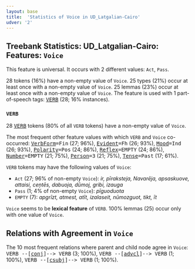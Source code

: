 ```yaml
---
layout: base
title:  'Statistics of Voice in UD_Latgalian-Cairo'
udver: '2'
---
```


## Treebank Statistics: UD_Latgalian-Cairo: Features: `Voice`

This feature is universal.
It occurs with 2 different values: `Act`, `Pass`.

28 tokens (16%) have a non-empty value of `Voice`.
25 types (21%) occur at least once with a non-empty value of `Voice`.
25 lemmas (23%) occur at least once with a non-empty value of `Voice`.
The feature is used with 1 part-of-speech tags: <tt><a href="ltg_cairo-pos-VERB.html">VERB</a></tt> (28; 16% instances).

### `VERB`

28 <tt><a href="ltg_cairo-pos-VERB.html">VERB</a></tt> tokens (80% of all `VERB` tokens) have a non-empty value of `Voice`.

The most frequent other feature values with which `VERB` and `Voice` co-occurred: <tt><a href="ltg_cairo-feat-VerbForm.html">VerbForm</a></tt><tt>=Fin</tt> (27; 96%), <tt><a href="ltg_cairo-feat-Evident.html">Evident</a></tt><tt>=Fh</tt> (26; 93%), <tt><a href="ltg_cairo-feat-Mood.html">Mood</a></tt><tt>=Ind</tt> (26; 93%), <tt><a href="ltg_cairo-feat-Polarity.html">Polarity</a></tt><tt>=Pos</tt> (24; 86%), <tt><a href="ltg_cairo-feat-Reflex.html">Reflex</a></tt><tt>=EMPTY</tt> (24; 86%), <tt><a href="ltg_cairo-feat-Number.html">Number</a></tt><tt>=EMPTY</tt> (21; 75%), <tt><a href="ltg_cairo-feat-Person.html">Person</a></tt><tt>=3</tt> (21; 75%), <tt><a href="ltg_cairo-feat-Tense.html">Tense</a></tt><tt>=Past</tt> (17; 61%).

`VERB` tokens may have the following values of `Voice`:

* `Act` (27; 96% of non-empty `Voice`): <em>ir, pīraksteja, Navarēja, apsaskuove, attaisi, ceņtēs, dabuoja, dūmoj, gribi, izauga</em>
* `Pass` (1; 4% of non-empty `Voice`): <em>pīguoduota</em>
* `EMPTY` (7): <em>apgrīzt, atmest, atīt, izalaseit, nūmozguot, tikt, īt</em>

`Voice` seems to be **lexical feature** of `VERB`. 100% lemmas (25) occur only with one value of `Voice`.

## Relations with Agreement in `Voice`

The 10 most frequent relations where parent and child node agree in `Voice`:
<tt>VERB --[<tt><a href="ltg_cairo-dep-conj.html">conj</a></tt>]--> VERB</tt> (3; 100%),
<tt>VERB --[<tt><a href="ltg_cairo-dep-advcl.html">advcl</a></tt>]--> VERB</tt> (1; 100%),
<tt>VERB --[<tt><a href="ltg_cairo-dep-csubj.html">csubj</a></tt>]--> VERB</tt> (1; 100%).

